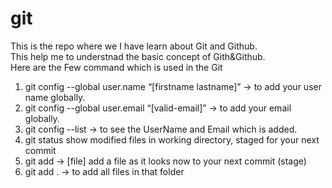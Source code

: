 # git
This is the repo where we I have learn about Git and Github.
<br>
This help me to understnad the basic concept of Gith&Github.
<br>
Here are the Few command which is used in the Git
<br>
1) git config --global user.name “[firstname lastname]” -> to add your user name globally.  <br>
2) git config --global user.email “[valid-email]” -> to add your email globally. <br>
3) git config --list -> to see the UserName and Email which is added. <br>
4) git status show modified files in working directory, staged for your next commit <br>
5) git add -> [file] add a file as it looks now to your next commit (stage) <br>
6) git add . -> to add all files in that folder
